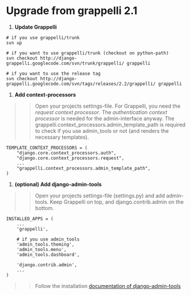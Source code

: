 # Upgrade from grappelli 2.1 #

  1. **Update Grappelli**
```
# if you use grappelli/trunk
svn up

# if you want to use grappelli/trunk (checkout on python-path)
svn checkout http://django-grappelli.googlecode.com/svn/trunk/grappelli/ grappelli

# if you want to use the release tag
svn checkout http://django-grappelli.googlecode.com/svn/tags/releases/2.2/grappelli/ grappelli
```
  1. **Add context-processors**
> > Open your projects settings-file. For Grappelli, you need the _request context processor_. The _authentication context processor_ is needed for the admin-interface anyway. The grappelli.context\_processors.admin\_template\_path is required to check if you use admin\_tools or not (and renders the necessary templates).
```
TEMPLATE_CONTEXT_PROCESSORS = (
    "django.core.context_processors.auth",
    "django.core.context_processors.request",
    ...
    "grappelli.context_processors.admin_template_path",
)
```
  1. **(optional) Add django-admin-tools**
> > Open your projects settings-file (settings.py) and add admin-tools. Keep Grappelli on top, and django.contrib.admin on the bottom.
```
INSTALLED_APPS = (
    ...
    'grappelli',
    
    # if you use admin_tools
    'admin_tools.theming',
    'admin_tools.menu',
    'admin_tools.dashboard',
    
    'django.contrib.admin',
    ...
)
```
> > Follow the installation [documentation of django-admin-tools](http://packages.python.org/django-admin-tools/0.3.0/quickstart.html#installing-django-admin-tools)